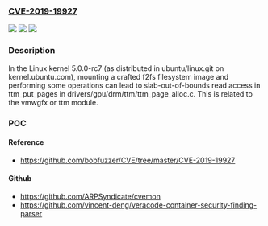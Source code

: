 ### [CVE-2019-19927](https://cve.mitre.org/cgi-bin/cvename.cgi?name=CVE-2019-19927)
![](https://img.shields.io/static/v1?label=Product&message=n%2Fa&color=blue)
![](https://img.shields.io/static/v1?label=Version&message=n%2Fa&color=blue)
![](https://img.shields.io/static/v1?label=Vulnerability&message=n%2Fa&color=brighgreen)

### Description

In the Linux kernel 5.0.0-rc7 (as distributed in ubuntu/linux.git on kernel.ubuntu.com), mounting a crafted f2fs filesystem image and performing some operations can lead to slab-out-of-bounds read access in ttm_put_pages in drivers/gpu/drm/ttm/ttm_page_alloc.c. This is related to the vmwgfx or ttm module.

### POC

#### Reference
- https://github.com/bobfuzzer/CVE/tree/master/CVE-2019-19927

#### Github
- https://github.com/ARPSyndicate/cvemon
- https://github.com/vincent-deng/veracode-container-security-finding-parser

